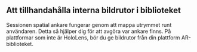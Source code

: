 ## <a name="providing-native-frames-to-the-library"></a>Att tillhandahålla interna bildrutor i biblioteket

Sessionen spatial ankare fungerar genom att mappa utrymmet runt användaren. Detta så hjälper dig för att avgöra var ankare finns. På plattformar som inte är HoloLens, bör du ge bildrutor från din plattform AR-biblioteket.
